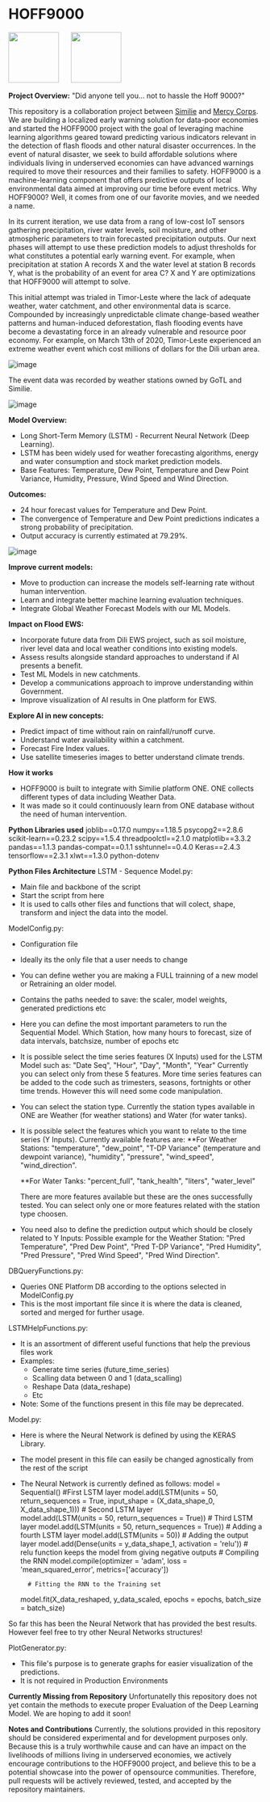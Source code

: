 # HOFF9000

[<img src="https://user-images.githubusercontent.com/29231033/113271826-e3c70780-9315-11eb-8243-8f7f5b35dbed.png" width="100px" />](https://user-images.githubusercontent.com/29231033/113271826-e3c70780-9315-11eb-8243-8f7f5b35dbed.png)
&nbsp;&nbsp;&nbsp;&nbsp;
[<img src="https://user-images.githubusercontent.com/5084787/113365120-3c3aeb00-9390-11eb-8d9f-27cc1fd31122.png" height="100px" />](https://user-images.githubusercontent.com/5084787/113365120-3c3aeb00-9390-11eb-8d9f-27cc1fd31122.png)


**Project Overview:**
"Did anyone tell you... not to hassle the Hoff 9000?"

This repository is a collaboration project between [Similie](https://similie.org) and [Mercy Corps](https://www.mercycorps.org/). We are building a localized early warning solution for data-poor economies and started the HOFF9000 project with the goal of leveraging machine learning algorithms geared toward predicting various indicators relevant in the detection of flash floods and other natural disaster occurrences. In the event of natural disaster, we seek to build affordable solutions where individuals living in underserved economies can have advanced warnings required to move their resources and their families to safety. HOFF9000 is a machine-learning component that offers predictive outputs of local environmental data aimed at improving our time before event metrics. Why HOFF9000? Well, it comes from one of our favorite movies, and we needed a name.

In its current iteration, we use data from a rang of low-cost IoT sensors gathering precipitation, river water levels, soil moisture, and other atmospheric parameters to train forecasted precipitation outputs. Our next phases will attempt to use these prediction models to adjust thresholds for what constitutes a potential early warning event. For example, when precipitation at station A records X and the water level at station B records Y, what is the probability of an event for area C? X and Y are optimizations that HOFF9000 will attempt to solve.
 
This initial attempt was trialed in Timor-Leste where the lack of adequate weather, water catchment, and other environmental data is scarce. Compounded by increasingly unpredictable climate change-based weather patterns and human-induced deforestation, flash flooding events have become a devastating force in an already vulnerable and resource poor economy. For example, on March 13th of 2020, Timor-Leste experienced an extreme weather event which cost millions of dollars for the Dili urban area.

![image](https://user-images.githubusercontent.com/29231033/113268610-867d8700-9312-11eb-999c-3f0d41a38868.png)

The event  data was recorded by weather stations owned  by GoTL and Similie.

![image](https://user-images.githubusercontent.com/29231033/113271869-f2adba00-9315-11eb-881b-6307b4ba3d9a.png)

**Model Overview:**
- Long Short-Term Memory (LSTM) - Recurrent Neural Network (Deep Learning). 
- LSTM has been widely used for weather forecasting algorithms, energy and water consumption and stock market prediction models. 
- Base Features: Temperature, Dew Point, Temperature and Dew Point Variance,  Humidity, Pressure, Wind Speed and Wind Direction.

**Outcomes:**
- 24 hour forecast values for Temperature and Dew Point. 
- The convergence of Temperature and Dew Point predictions indicates a strong probability of precipitation. 
- Output accuracy is currently estimated at 79.29%. 

![image](https://user-images.githubusercontent.com/29231033/113272586-bcbd0580-9316-11eb-9640-a15372536d04.png)

**Improve current models:**
- Move to production can increase the models self-learning rate without human intervention.
- Learn and integrate better machine learning evaluation techniques. 
- Integrate Global Weather Forecast Models with our ML Models. 

**Impact on Flood EWS:**
- Incorporate future data from Dili EWS project, such as soil moisture, river level data and local weather conditions into existing models.
- Assess results alongside standard approaches to understand if AI presents a benefit.
- Test ML Models in new catchments.
- Develop a communications approach to improve understanding within Government.
- Improve visualization of AI results in One platform for EWS.

**Explore AI in new concepts:**
- Predict impact of time without rain on rainfall/runoff curve.  
- Understand water availability within a catchment.
- Forecast Fire Index values.
- Use satellite timeseries images to better understand climate trends.

**How it works**
- HOFF9000 is built to integrate with Similie platform ONE. ONE collects different types of data including Weather Data.
- It was made so it could continuously learn from ONE database without the need of human intervention.

**Python Libraries used**
joblib==0.17.0
numpy==1.18.5
psycopg2==2.8.6
scikit-learn==0.23.2
scipy==1.5.4
threadpoolctl==2.1.0
matplotlib==3.3.2
pandas==1.1.3
pandas-compat==0.1.1
sshtunnel==0.4.0
Keras==2.4.3
tensorflow==2.3.1
xlwt==1.3.0
python-dotenv

**Python Files Architecture**
LSTM - Sequence Model.py:
- Main file and backbone of the script
- Start the script from here
- It is used to calls other files and functions that will colect, shape, transform and inject the data into the model.

ModelConfig.py:
- Configuration file
- Ideally its the only file that a user needs to change
- You can define wether you are making a FULL trainning of a new model or Retraining an older model.
- Contains the paths needed to save: the scaler, model weights, generated predictions etc
- Here you can define the most important parameters to run the Sequential Model. Which Station, how many hours to forecast, size of data intervals, batchsize, number of epochs etc
- It is possible select the time series features (X Inputs) used for the LSTM Model such as:
  "Date Seq",
  "Hour", 
  "Day", 
  "Month", 
  "Year"
 Currently you can select only from these 5 features.
 More time series features can be added to the code such as trimesters, seasons, fortnights or other time trends. However this will need some code manipulation.

- You can select the station type. 
  Currently the station types available in ONE are Weather (for weather stations) and Water (for water tanks).

- It is possible select the features which you want to relate to the time series (Y Inputs). Currently available features are:
  **For Weather Stations:
  "temperature",
  "dew_point",
  "T-DP Variance" (temperature and dewpoint variance),
  "humidity", 
  "pressure", 
  "wind_speed", 
  "wind_direction".
  
  **For Water Tanks:
  "percent_full", 
  "tank_health", 
  "liters", 
  "water_level"
  
  There are more features available but these are the ones successfully tested.
  You can select only one or more features related with the station type choosen.

- You need also to define the prediction output which should be closely related to Y Inputs:
  Possible example for the Weather Station:
  "Pred Temperature", 
  "Pred Dew Point", 
  "Pred T-DP Variance", 
  "Pred Humidity", 
  "Pred Pressure", 
  "Pred Wind Speed", 
  "Pred Wind Direction".
 
DBQueryFunctions.py:
- Queries ONE Platform DB according to the options selected in ModelConfig.py
- This is the most important file since it is where the data is cleaned, sorted and merged for further usage.

LSTMHelpFunctions.py:
- It is an assortment of different useful functions that help the previous files work
- Examples:
  - Generate time series (future_time_series)
  - Scalling data between 0 and 1 (data_scalling)
  - Reshape Data (data_reshape)
  - Etc
- Note: Some of the functions present in this file may be deprecated.

Model.py:
- Here is where the Neural Network is defined by using the KERAS Library.
- The model present in this file can easily be changed agnostically from the rest of the script
- The Neural Network is currently defined as follows:
  model = Sequential()
        #First LSTM layer 
  model.add(LSTM(units = 50, return_sequences = True, input_shape = (X_data_shape_0, X_data_shape_1)))
        # Second LSTM layer  
  model.add(LSTM(units = 50, return_sequences = True))
        # Third LSTM layer 
  model.add(LSTM(units = 50, return_sequences = True))
        # Adding a fourth LSTM layer 
  model.add(LSTM(units = 50))
        # Adding the output layer
  model.add(Dense(units = y_data_shape_1, activation = 'relu'))  # relu function keeps the model from giving negative outputs
        # Compiling the RNN
  model.compile(optimizer = 'adam', loss = 'mean_squared_error', metrics=['accuracy'])

        # Fitting the RNN to the Training set
  model.fit(X_data_reshaped, y_data_scaled, epochs = epochs, batch_size = batch_size)

So far this has been the Neural Network that has provided the best results.
However feel free to try other Neural Networks structures!

PlotGenerator.py:
- This file's purpose is to generate graphs for easier visualization of the predictions.
- It is not required in Production Environments

**Currently Missing from Repository**
Unfortunatelly this repository does not yet contain the methods to execute proper Evaluation of the Deep Learning Model.
We are hoping to add it soon!

**Notes and Contributions**
Currently, the solutions provided in this repository should be considered experimental and for development purposes only. Because this is a truly worthwhile cause and can have an impact on the livelihoods of millions living in underserved economies, we actively encourage contributions to the HOFF9000 project, and believe this to be a potential showcase into the power of opensource communities. Therefore, pull requests will be actively reviewed, tested, and accepted by the repository maintainers. 
